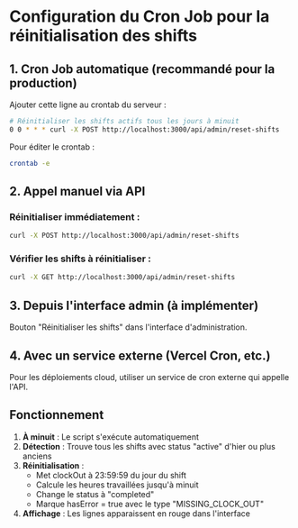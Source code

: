 # Configuration du Cron Job pour la réinitialisation des shifts

## 1. Cron Job automatique (recommandé pour la production)

Ajouter cette ligne au crontab du serveur :

```bash
# Réinitialiser les shifts actifs tous les jours à minuit
0 0 * * * curl -X POST http://localhost:3000/api/admin/reset-shifts
```

Pour éditer le crontab :

```bash
crontab -e
```

## 2. Appel manuel via API

### Réinitialiser immédiatement :

```bash
curl -X POST http://localhost:3000/api/admin/reset-shifts
```

### Vérifier les shifts à réinitialiser :

```bash
curl -X GET http://localhost:3000/api/admin/reset-shifts
```

## 3. Depuis l'interface admin (à implémenter)

Bouton "Réinitialiser les shifts" dans l'interface d'administration.

## 4. Avec un service externe (Vercel Cron, etc.)

Pour les déploiements cloud, utiliser un service de cron externe qui appelle l'API.

## Fonctionnement

1. **À minuit** : Le script s'exécute automatiquement
2. **Détection** : Trouve tous les shifts avec status "active" d'hier ou plus anciens
3. **Réinitialisation** :
   - Met clockOut à 23:59:59 du jour du shift
   - Calcule les heures travaillées jusqu'à minuit
   - Change le status à "completed"
   - Marque hasError = true avec le type "MISSING_CLOCK_OUT"
4. **Affichage** : Les lignes apparaissent en rouge dans l'interface
